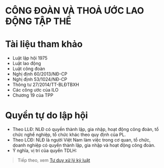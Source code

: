 # CÔNG ĐOÀN VÀ THOẢ ƯỚC LAO ĐỘNG TẬP THỂ

# Tài liệu tham khảo
* Luật lập hội 1975
* Luật lao động
* Luật công đoàn 
* Nghị định 60/2013/NĐ-CP
* Nghị định 53/1024/NĐ-CP
* Thông tư 27/2014/TT-BLĐTBXH
* Các công ước của ILO
* Chương 19 của TPP 
# Quyền tự do lập hội
* Theo LLĐ: NLĐ có quyền thành lập, gia nhập, hoạt động công đoàn, tổ chức nghề nghiệp, tổ chức khác theo quy định của PL.
* Theo LCĐ: NLĐ là người Việt Nam làm việc trong cơ quan, tổ chức, doanh nghiệp có quyền thành lập, gia nhập và hoạt động công đoàn.
* Ý nghĩa, vị trí của quyền TDLH: 




> Tiếp theo, xem [Tư duy xử lý kỷ luật](https://lehanget154.github.io/tu-duy-xu-ly-ky-luat/)  
